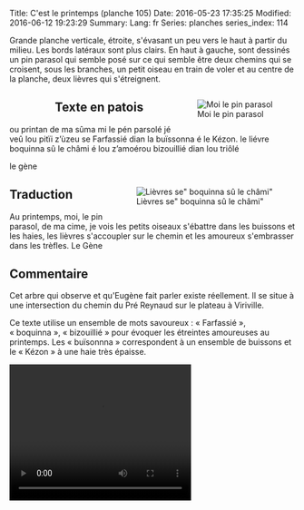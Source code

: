 Title: C'est le printemps (planche 105)
Date: 2016-05-23 17:35:25
Modified: 2016-06-12 19:23:29
Summary: 
Lang: fr
Series: planches
series_index: 114

<p style"text-align:justify;">Grande planche verticale, étroite, s'évasant un peu vers le haut à partir du milieu. Les bords latéraux sont plus clairs. En haut à gauche, sont dessinés un pin parasol qui semble posé sur ce qui semble être deux chemins qui se croisent, sous les branches, un petit oiseau en train de voler et au centre de la planche, deux lièvres qui s'étreignent.</p>

<figure class="image-block" style="float: left;">
  <img alt="" src="{static}/images/planche_105.png">
  <figcaption style="max-width: 171px"></figcaption>
</figure>

<figure class="image-block" style="float: right;">
  <img alt="Moi le pin parasol" src="{static}/images/planche_105_detail_dessin_arbre.png">
  <figcaption style="max-width: 193px">Moi le pin parasol</figcaption>
</figure>


## Texte en patois
ou printan de ma sûma mi le pén parsolé jé veû lou pitïi z’ùzeu se Farfassié dian la  buïssonna é le Kézon. le  liévre boquinna sû le châmi é lou z’amoérou bizouillié dian lou triôlé

le gène

<figure class="image-block" style="float: right;">
  <img alt="Lièvres se&quot; boquinna sû le châmi&quot;" src="{static}/images/planche_105_detail_dessin_lievres.png">
  <figcaption style="max-width: 600px">Lièvres se&quot; boquinna sû le châmi&quot;</figcaption>
</figure>

## Traduction
Au printemps, moi, le pin parasol, de ma cime, je vois les petits oiseaux s'ébattre dans les buissons et les haies, les lièvres s'accoupler sur le chemin et les amoureux s'embrasser dans les trèfles.
Le Gène

## Commentaire
Cet arbre qui observe et qu'Eugène fait parler existe réellement. Il se situe à une intersection du chemin du Pré Reynaud sur le plateau à Viriville.

Ce texte utilise un ensemble de mots savoureux : « Farfassié », « boquinna », « bizouillié » pour évoquer les étreintes amoureuses au printemps.
Les « buïsonnna » correspondent à un ensemble de buissons et le « Kézon » à une haie très épaisse.




<video width="320" height="240" controls>
  <source src="https://d1njpgd0ygatdn.cloudfront.net/video_105-2.mp4" type="video/mp4">
</video>
